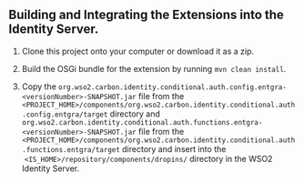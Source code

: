 ## Building and Integrating the Extensions into the Identity Server.

1. Clone this project onto your computer or download it as a zip. 

2. Build the OSGi bundle for the extension by running `mvn clean install`. 

3. Copy the `org.wso2.carbon.identity.conditional.auth.config.entgra-<versionNumber>-SNAPSHOT.jar` file 
from the `<PROJECT_HOME>/components/org.wso2.carbon.identity.conditional.auth.config.entgra/target` directory 
and `org.wso2.carbon.identity.conditional.auth.functions.entgra-<versionNumber>-SNAPSHOT.jar` file from the
`<PROJECT_HOME>/components/org.wso2.carbon.identity.conditional.auth.functions.entgra/target` directory and  insert 
into the  `<IS_HOME>/repository/components/dropins/` directory in the WSO2 Identity Server. 
